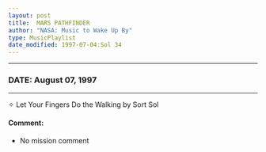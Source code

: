 ```yaml
---
layout: post
title:  MARS PATHFINDER
author: "NASA: Music to Wake Up By"
type: MusicPlaylist
date_modified: 1997-07-04:Sol 34
---
```


----
### DATE: August 07, 1997
----
✧ Let Your Fingers Do the Walking by Sort Sol

#### Comment:
* No mission comment
